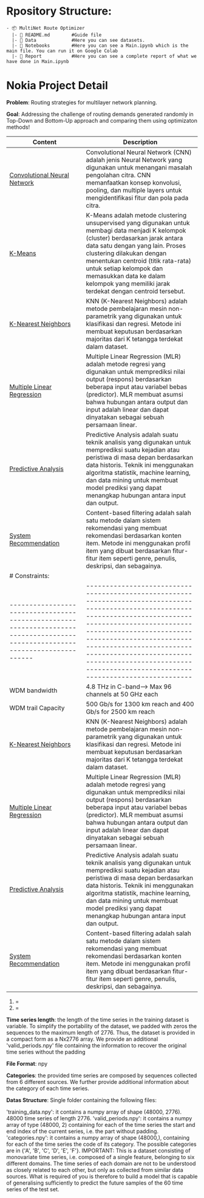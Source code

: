
# Rpository Structure:
```
- 📦 MultiNet Route Optimizer
  |- 📄 README.md        #Guide file
  |- 📂 Data             #Here you can see datasets.
  |- 📂 Notebooks        #Here you can see a Main.ipynb which is the main file. You can run it on Google Colab
  |- 📂 Report           #Here you can see a complete report of what we have done in Main.ipynb
```


# Nokia Project Detail


**Problem**: Routing strategies for multilayer network
planning.

**Goal**: Addressing the challenge of routing demands generated randomly
in Top-Down and Bottom-Up approach and comparing them using optimizaton methods!

| Content                                                                                                                     | Description                                                                                                                                                                                                                                                                                                                                                   |
|-----------------------------------------------------------------------------------------------------------------------------|---------------------------------------------------------------------------------------------------------------------------------------------------------------------------------------------------------------------------------------------------------------------------------------------------------------------------------------------------------------|
| [Convolutional Neural Network](https://github.com/phanatagama/Data-Science/tree/master/Convolutional%20Neural%20Network)    | Convolutional Neural Network (CNN) adalah jenis Neural Network yang digunakan untuk menangani masalah pengolahan citra. CNN memanfaatkan konsep konvolusi, pooling, dan multiple layers untuk mengidentifikasi fitur dan pola pada citra.                                                                                                                     |
| [K-Means](https://github.com/phanatagama/Data-Science/tree/master/K-meansWithPython-master)                                 | K-Means adalah metode clustering unsupervised yang digunakan untuk membagi data menjadi K kelompok (cluster) berdasarkan jarak antara data satu dengan yang lain. Proses clustering dilakukan dengan menentukan centroid (titik rata-rata) untuk setiap kelompok dan memasukkan data ke dalam kelompok yang memiliki jarak terdekat dengan centroid tersebut. |
| [K-Nearest Neighbors](https://github.com/phanatagama/Data-Science/tree/master/KNNpython-master)                              | KNN (K-Nearest Neighbors) adalah metode pembelajaran mesin non-parametrik yang digunakan untuk klasifikasi dan regresi. Metode ini membuat keputusan berdasarkan majoritas dari K tetangga terdekat dalam dataset.                                                                                                                                            |
| [Multiple Linear Regression](https://github.com/phanatagama/Data-Science/tree/master/ML_Multiple-Linear-Regression--master) | Multiple Linear Regression (MLR) adalah metode regresi yang digunakan untuk memprediksi nilai output (respons) berdasarkan beberapa input atau variabel bebas (predictor). MLR membuat asumsi bahwa hubungan antara output dan input adalah linear dan dapat dinyatakan sebagai sebuah persamaan linear.                                                      |
| [Predictive Analysis](https://github.com/phanatagama/Data-Science/tree/master/Predictive%20Analysis)                        | Predictive Analysis adalah suatu teknik analisis yang digunakan untuk memprediksi suatu kejadian atau peristiwa di masa depan berdasarkan data historis. Teknik ini menggunakan algoritma statistik, machine learning, dan data mining untuk membuat model prediksi yang dapat menangkap hubungan antara input dan output.                                    |
| [System Recommendation](https://github.com/phanatagama/Data-Science/tree/master/System%20Recommendation)                    | Content-based filtering adalah salah satu metode dalam sistem rekomendasi yang membuat rekomendasi berdasarkan konten item. Metode ini menggunakan profil item yang dibuat berdasarkan fitur-fitur item seperti genre, penulis, deskripsi, dan sebagainya.                                                                                                    |
# Constraints:                                                                                                                                                                                                                                                                        |
|-----------------------------------------------------------------------------------------------------------------------------|---------------------------------------------------------------------------------------------------------------------------------------------------------------------------------------------------------------------------------------------------------------------------------------------------------------------------------------------------------------|
| WDM bandwidth   | 4.8 THz in C-band--> Max 96 channels at 50 GHz each                                                                                                                     |
| WDM trail Capacity                                | 500 Gb/s for 1300 km reach and 400 Gb/s for 2500 km reach |
| [K-Nearest Neighbors](https://github.com/phanatagama/Data-Science/tree/master/KNNpython-master)                              | KNN (K-Nearest Neighbors) adalah metode pembelajaran mesin non-parametrik yang digunakan untuk klasifikasi dan regresi. Metode ini membuat keputusan berdasarkan majoritas dari K tetangga terdekat dalam dataset.                                                                                                                                            |
| [Multiple Linear Regression](https://github.com/phanatagama/Data-Science/tree/master/ML_Multiple-Linear-Regression--master) | Multiple Linear Regression (MLR) adalah metode regresi yang digunakan untuk memprediksi nilai output (respons) berdasarkan beberapa input atau variabel bebas (predictor). MLR membuat asumsi bahwa hubungan antara output dan input adalah linear dan dapat dinyatakan sebagai sebuah persamaan linear.                                                      |
| [Predictive Analysis](https://github.com/phanatagama/Data-Science/tree/master/Predictive%20Analysis)                        | Predictive Analysis adalah suatu teknik analisis yang digunakan untuk memprediksi suatu kejadian atau peristiwa di masa depan berdasarkan data historis. Teknik ini menggunakan algoritma statistik, machine learning, dan data mining untuk membuat model prediksi yang dapat menangkap hubungan antara input dan output.                                    |
| [System Recommendation](https://github.com/phanatagama/Data-Science/tree/master/System%20Recommendation)                    | Content-based filtering adalah salah satu metode dalam sistem rekomendasi yang membuat rekomendasi berdasarkan konten item. Metode ini menggunakan profil item yang dibuat berdasarkan fitur-fitur item seperti genre, penulis, deskripsi, dan sebagainya.                                                                                                    |

1) =
2) = 


**Time series length**: the length of the time series in the training dataset is variable. To simplify the portability of the dataset, we padded with zeros the sequences to the maximum length of 2776. Thus, the dataset is provided in a compact form as a Nx2776 array. We provide an additional 'valid_periods.npy' file containing the information to recover the original time series without the padding

**File Format**: npy

**Categories**: the provided time series are composed by sequences collected from 6 different sources. We further provide additional information about the category of each time series.

**Datas Structure**: Single folder containing the following files:

'training_data.npy': it contains a numpy array of shape (48000, 2776). 48000 time series of length 2776.
'valid_periods.npy': it contains a numpy array of type (48000, 2) containing for each of the time series the start and end index of the current series, i.e. the part without padding.
'categories.npy': it contains a numpy array of shape (48000,), containing for each of the time series the code of its category. The possible categories are in {'A', 'B', 'C', 'D', 'E', 'F'}.
IMPORTANT: This is a dataset consisting of monovariate time series, i.e. composed of a single feature, belonging to six different domains. The time series of each domain are not to be understood as closely related to each other, but only as collected from similar data sources. What is required of you is therefore to build a model that is capable of generalising sufficiently to predict the future samples of the 60 time series of the test set.





